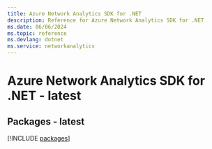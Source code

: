 ```yaml
---
title: Azure Network Analytics SDK for .NET
description: Reference for Azure Network Analytics SDK for .NET
ms.date: 06/06/2024
ms.topic: reference
ms.devlang: dotnet
ms.service: networkanalytics
---
```

# Azure Network Analytics SDK for .NET - latest
## Packages - latest
[!INCLUDE [packages](network-analytics-index.md)]